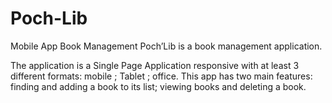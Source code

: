 # Poch-Lib
Mobile App Book Management
Poch’Lib is a book management application.

The application is a Single Page Application responsive with at least 3 different formats:
mobile ;
Tablet ;
office.
This app has two main features:
finding and adding a book to its list;
viewing books and deleting a book.

